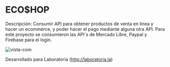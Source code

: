 # ECO$HOP

Descripción: Consumir API para obtener productos de venta en línea y hacer un ecommerce, y poder hacer el pago mediante alguna otra API.
Para este proyecto se consumieron las API´s de Mercado Libre, Paypal y Firebase para el login.

![vista-com](https://user-images.githubusercontent.com/32883910/38997410-f83bad98-43b2-11e8-8657-3a0a051bab18.png)


Desarrollado para Laboratoria (http://laboratoria.la)
